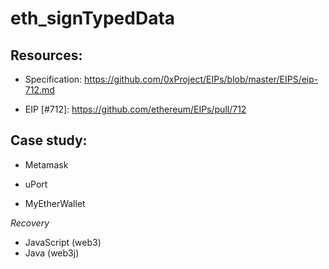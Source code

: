 # eth_signTypedData

## Resources:

- Specification: https://github.com/0xProject/EIPs/blob/master/EIPS/eip-712.md

- EIP [#712]: https://github.com/ethereum/EIPs/pull/712



## Case study:

- Metamask

- uPort

- MyEtherWallet


*Recovery*

- JavaScript (web3)
- Java (web3j)

